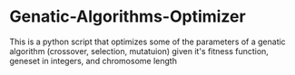 # Genatic-Algorithms-Optimizer
This is a python script that optimizes some of the parameters of a genatic algorithm (crossover, selection, mutatuion) given it's fitness function, geneset in integers, and chromosome length

